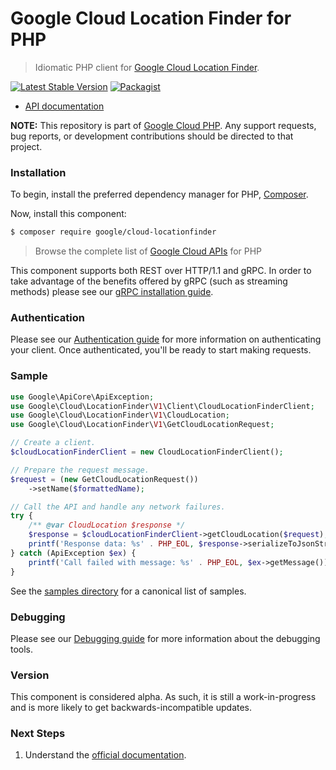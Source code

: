 # Google Cloud Location Finder for PHP

> Idiomatic PHP client for [Google Cloud Location Finder](https://cloud.google.com/location-finder).

[![Latest Stable Version](https://poser.pugx.org/google/cloud-locationfinder/v/stable)](https://packagist.org/packages/google/cloud-locationfinder) [![Packagist](https://img.shields.io/packagist/dm/google/cloud-locationfinder.svg)](https://packagist.org/packages/google/cloud-locationfinder)

* [API documentation](https://cloud.google.com/php/docs/reference/cloud-locationfinder/latest)

**NOTE:** This repository is part of [Google Cloud PHP](https://github.com/googleapis/google-cloud-php). Any
support requests, bug reports, or development contributions should be directed to
that project.

### Installation

To begin, install the preferred dependency manager for PHP, [Composer](https://getcomposer.org/).

Now, install this component:

```sh
$ composer require google/cloud-locationfinder
```

> Browse the complete list of [Google Cloud APIs](https://cloud.google.com/php/docs/reference)
> for PHP

This component supports both REST over HTTP/1.1 and gRPC. In order to take advantage of the benefits
offered by gRPC (such as streaming methods) please see our
[gRPC installation guide](https://cloud.google.com/php/grpc).

### Authentication

Please see our [Authentication guide](https://github.com/googleapis/google-cloud-php/blob/main/AUTHENTICATION.md) for more information
on authenticating your client. Once authenticated, you'll be ready to start making requests.

### Sample

```php
use Google\ApiCore\ApiException;
use Google\Cloud\LocationFinder\V1\Client\CloudLocationFinderClient;
use Google\Cloud\LocationFinder\V1\CloudLocation;
use Google\Cloud\LocationFinder\V1\GetCloudLocationRequest;

// Create a client.
$cloudLocationFinderClient = new CloudLocationFinderClient();

// Prepare the request message.
$request = (new GetCloudLocationRequest())
    ->setName($formattedName);

// Call the API and handle any network failures.
try {
    /** @var CloudLocation $response */
    $response = $cloudLocationFinderClient->getCloudLocation($request);
    printf('Response data: %s' . PHP_EOL, $response->serializeToJsonString());
} catch (ApiException $ex) {
    printf('Call failed with message: %s' . PHP_EOL, $ex->getMessage());
}
```

See the [samples directory](https://github.com/googleapis/google-cloud-php-locationfinder/tree/main/samples) for a canonical list of samples.

### Debugging

Please see our [Debugging guide](https://github.com/googleapis/google-cloud-php/blob/main/DEBUG.md)
for more information about the debugging tools.

### Version

This component is considered alpha. As such, it is still a work-in-progress and is more likely to get backwards-incompatible updates.

### Next Steps

1. Understand the [official documentation](https://cloud.google.com/location-finder/docs/overview).
